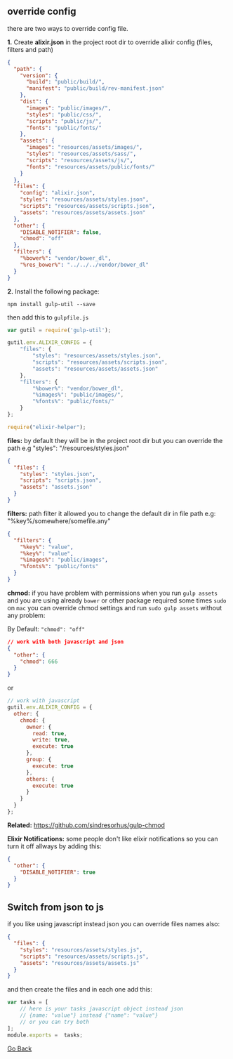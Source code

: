 
## override config
there are two ways to override config file. 

**1.** Create **alixir.json** in the project root dir to override alixir config (files, filters and path) 
```json
{
  "path": {
    "version": {
      "build": "public/build/",
      "manifest": "public/build/rev-manifest.json"
    },
    "dist": {
      "images": "public/images/",
      "styles": "public/css/",
      "scripts": "public/js/",
      "fonts": "public/fonts/"
    },
    "assets": {
      "images": "resources/assets/images/",
      "styles": "resources/assets/sass/",
      "scripts": "resources/assets/js/",
      "fonts": "resources/assets/public/fonts/"
    }
  },
  "files": {
    "config": "alixir.json",
    "styles": "resources/assets/styles.json",
    "scripts": "resources/assets/scripts.json",
    "assets": "resources/assets/assets.json"
  },
  "other": {
    "DISABLE_NOTIFIER": false,
    "chmod": "off"
  },
  "filters": {
    "%bower%": "vendor/bower_dl",
    "%res_bower%": "../../../vendor/bower_dl"
  }
}
```

**2.** Install the following package:
```
npm install gulp-util --save
```

then add this to `gulpfile.js`
```javascript
var gutil = require('gulp-util');

gutil.env.ALIXIR_CONFIG = {
    "files": {
        "styles": "resources/assets/styles.json",
        "scripts": "resources/assets/scripts.json",
        "assets": "resources/assets/assets.json"
    },
    "filters": {
        "%bower%": "vendor/bower_dl",
        "%images%": "public/images/",
        "%fonts%": "public/fonts/"
    }
};

require("elixir-helper");
```



**files:** by default they will be in the project root dir but you can override the path e.g "styles": "/resources/styles.json"
```json
{
  "files": {
    "styles": "styles.json",
    "scripts": "scripts.json",
    "assets": "assets.json"
  }
}
```


**filters:** path filter it allowed you to change the default dir in file path e.g:
"%key%/somewhere/somefile.any"

```json
{
  "filters": {
    "%key%": "value",
    "%key%": "value",
    "%images%": "public/images",
    "%fonts%": "public/fonts"
  }
}
```

**chmod:** if you have problem with permissions when you run `gulp assets` and you are using already `bower` or other package required some times `sudo` on `mac` you can override chmod settings and run `sudo gulp assets` without any problem:

By Default: `"chmod": "off"`
```json
// work with both javascript and json
{
  "other": {
    "chmod": 666
  }
}
```
or
```javascript
// work with javascript
gutil.env.ALIXIR_CONFIG = {
  other: { 
    chmod: {
      owner: {
        read: true,
        write: true,
        execute: true
      },
      group: {
        execute: true
      },
      others: {
        execute: true
      }
    }
  }
};
```
**Related:** https://github.com/sindresorhus/gulp-chmod 

**Elixir Notifications:** some people don't like elixir notifications so you can turn it off allways by adding this:

```json
{
  "other": {
    "DISABLE_NOTIFIER": true
  }
}
```

## Switch from json to js

if you like using javascript instead json you can override files names also:
 
```json
{
  "files": {
    "styles": "resources/assets/styles.js",
    "scripts": "resources/assets/scripts.js",
    "assets": "resources/assets/assets.js"
  }
}
```
and then create the files and in each one add this:
```javascript
var tasks = [
    // here is your tasks javascript object instead json
    // {name: "value"} instead {"name": "value"}
    // or you can try both
];
module.exports =  tasks;
```



[Go Back](README.md)
